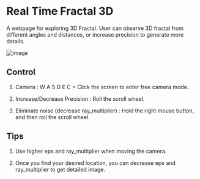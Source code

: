 # Real Time Fractal 3D

A webpage for exploring 3D Fractal. User can observe 3D fractal from different angles and distances, or increase precision to generate more details.

![image](src/data/samples/0/0.png)

## Control

1. Camera : W A S D E C + Click the screen to enter free camera mode.

2. Increase/Decrease Precision : Roll the scroll wheel.

3. Eliminate noise (decrease ray_multiplier) : Hold the right mouse button, and then roll the scroll wheel.

## Tips

1. Use higher eps and ray_multiplier when moving the camera.
   
2. Once you find your desired location, you can decrease eps and ray_multiplier to get detailed image.